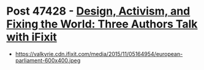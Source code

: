 # Post 47428 - [Design, Activism, and Fixing the World: Three Authors Talk with iFixit](https://www.ifixit.com/News/47428/design-activism-and-fixing-the-world-three-authors-talk-with-ifixit)

- https://valkyrie.cdn.ifixit.com/media/2015/11/05164954/european-parliament-600x400.jpeg
